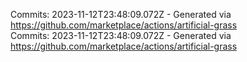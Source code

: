 Commits: 2023-11-12T23:48:09.072Z - Generated via https://github.com/marketplace/actions/artificial-grass
<br>
Commits: 2023-11-12T23:48:09.072Z - Generated via https://github.com/marketplace/actions/artificial-grass
<br>
